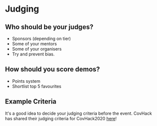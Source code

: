 # Judging

## Who should be your judges?

- Sponsors (depending on tier)
- Some of your mentors
- Some of your organisers
- Try and prevent bias.

## How should you score demos?

- Points system
- Shortlist top 5 favourites

## Example Criteria

It's a good idea to decide your judging criteria before the event. CovHack has shared their judging criteria for CovHack2020 [here](/static/documents/judging/covhack2020-judging-criteria.pdf)!
